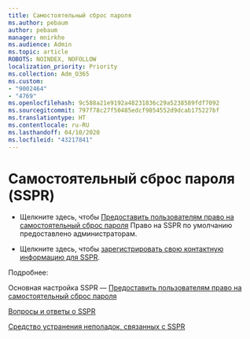 ```yaml
---
title: Самостоятельный сброс пароля
ms.author: pebaum
author: pebaum
manager: mnirkhe
ms.audience: Admin
ms.topic: article
ROBOTS: NOINDEX, NOFOLLOW
localization_priority: Priority
ms.collection: Adm_O365
ms.custom:
- "9002464"
- "4769"
ms.openlocfilehash: 9c588a21e9192a48231836c29a5238589fdf7092
ms.sourcegitcommit: 797f78c27f50485edcf9854552d9dcab175227bf
ms.translationtype: HT
ms.contentlocale: ru-RU
ms.lasthandoff: 04/10/2020
ms.locfileid: "43217841"
---
```

# <a name="self-service-password-reset-sspr"></a>Самостоятельный сброс пароля (SSPR)

- Щелкните здесь, чтобы [Предоставить пользователям право на самостоятельный сброс пароля](https://admin.microsoft.com/Adminportal/Home#/featureexplorer/security/Sspr)  Право на SSPR по умолчанию предоставлено администраторам.

- Щелкните здесь, чтобы [зарегистрировать свою контактную информацию для SSPR](https://go.microsoft.com/fwlink/?linkid=849451).

Подробнее:

Основная настройка SSPR — [Предоставить пользователям право на самостоятельный сброс пароля](https://docs.microsoft.com/microsoft-365/admin/add-users/let-users-reset-passwords?view=o365-worldwide)

[Вопросы и ответы о SSPR](https://docs.microsoft.com/azure/active-directory/authentication/active-directory-passwords-faq)

[Средство устранения неполадок, связанных с SSPR](https://docs.microsoft.com/azure/active-directory/authentication/active-directory-passwords-troubleshoot)

